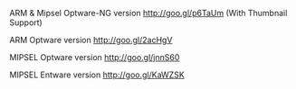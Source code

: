 ARM & Mipsel Optware-NG version http://goo.gl/p6TaUm (With Thumbnail Support)

ARM Optware version http://goo.gl/2acHgV

MIPSEL Optware version http://goo.gl/jnnS60

MIPSEL Entware version http://goo.gl/KaWZSK
